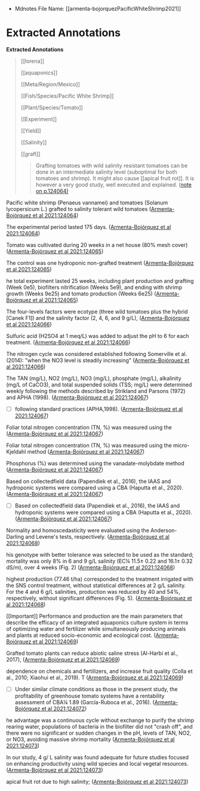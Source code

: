* Mdnotes File Name: [[armenta-bojorquezPacificWhiteShrimp2021]]

# Extracted Annotations

**Extracted Annotations**

> [[lorena]]  
>   
> [[aquaponics]]  
>   
> [[Meta/Region/Mexico]]  
>   
> [[Fish/Species/Pacific White Shrimp]]  
>   
> [[Plant/Species/Tomato]]  
>   
> [[Experiment]]  
>   
> [[Yield]]  
>   
> [[Salinity]]  
>   
> [[graft]]  
>   
>   
> >Grafting tomatoes with wild salinity resistant tomatoes can be done in an intermediate salinity level (suboptimal for both tomatoes and shrimp). It might also cause [[apical fruit rot]]. It is however a very good study, well executed and explained. ([note on p.124064)](zotero://open-pdf/library/items/H46QZ6JY?page=1)

Pacific white shrimp (Penaeus vannamei) and tomatoes (Solanum lycopersicum L.) grafted to salinity tolerant wild tomatoes ([Armenta-Bojórquez et al 2021:124064](zotero://open-pdf/library/items/H46QZ6JY?page=1))

The experimental period lasted 175 days. ([Armenta-Bojórquez et al 2021:124064](zotero://open-pdf/library/items/H46QZ6JY?page=1))

Tomato was cultivated during 20 weeks in a net house (80% mesh cover) ([Armenta-Bojórquez et al 2021:124065](zotero://open-pdf/library/items/H46QZ6JY?page=2))

The control was one hydroponic non-grafted treatment ([Armenta-Bojórquez et al 2021:124065](zotero://open-pdf/library/items/H46QZ6JY?page=2))

he total experiment lasted 25 weeks, including plant production and grafting (Week 0e5), biofilters nitrification (Weeks 5e9), and ending with shrimp growth (Weeks 9e25) and tomato production (Weeks 6e25) ([Armenta-Bojórquez et al 2021:124065](zotero://open-pdf/library/items/H46QZ6JY?page=2))

The four-levels factors were ecotype (three wild tomatoes plus the hybrid [Canek F1]) and the salinity factor (2, 4, 6, and 9 g/L), ([Armenta-Bojórquez et al 2021:124066](zotero://open-pdf/library/items/H46QZ6JY?page=3))

Sulfuric acid (H2SO4 at 1 meq/L) was added to adjust the pH to 6 for each treatment. ([Armenta-Bojórquez et al 2021:124066](zotero://open-pdf/library/items/H46QZ6JY?page=3))

The nitrogen cycle was considered established following Somerville et al. (2014): "when the NO3 level is steadily increasing" ([Armenta-Bojórquez et al 2021:124066](zotero://open-pdf/library/items/H46QZ6JY?page=3))

The TAN (mg/L), NO2 (mg/L), NO3 (mg/L), phosphate (mg/L), alkalinity (mg/L of CaCO3), and total suspended solids (TSS; mg/L) were determined weekly following the methods described by Strikland and Parsons (1972) and APHA (1998). ([Armenta-Bojórquez et al 2021:124067](zotero://open-pdf/library/items/H46QZ6JY?page=4))

- [ ] following standard practices (APHA,1998). ([Armenta-Bojórquez et al 2021:124067](zotero://open-pdf/library/items/H46QZ6JY?page=4))

Foliar total nitrogen concentration (TN, %) was measured using the ([Armenta-Bojórquez et al 2021:124067](zotero://open-pdf/library/items/H46QZ6JY?page=4))

Foliar total nitrogen concentration (TN, %) was measured using the micro-Kjeldahl method ([Armenta-Bojórquez et al 2021:124067](zotero://open-pdf/library/items/H46QZ6JY?page=4))

Phosphorus (%) was determined using the vanadate-molybdate method ([Armenta-Bojórquez et al 2021:124067](zotero://open-pdf/library/items/H46QZ6JY?page=4))

Based on collectedfield data (Papendiek et al., 2016), the IAAS and hydroponic systems were compared using a CBA (Haputta et al., 2020). ([Armenta-Bojórquez et al 2021:124067](zotero://open-pdf/library/items/H46QZ6JY?page=4))

- [ ] Based on collectedfield data (Papendiek et al., 2016), the IAAS and hydroponic systems were compared using a CBA (Haputta et al., 2020). ([Armenta-Bojórquez et al 2021:124067](zotero://open-pdf/library/items/H46QZ6JY?page=4))

Normality and homoscedasticity were evaluated using the Anderson-Darling and Levene's tests, respectively. ([Armenta-Bojórquez et al 2021:124068](zotero://open-pdf/library/items/H46QZ6JY?page=5))

his genotype with better tolerance was selected to be used as the standard; mortality was only 8% in 6 and 9 g/L salinity (EC¼ 11.5± 0.22 and 16.1± 0.32 dS/m), over 4 weeks (Fig. 2) ([Armenta-Bojórquez et al 2021:124068](zotero://open-pdf/library/items/H46QZ6JY?page=5))

highest production (77.46 t/ha) corresponded to the treatment irrigated with the SNS control treatment, without statistical differences at 2 g/L salinity. For the 4 and 6 g/L salinities, production was reduced by 40 and 54%, respectively, without significant differences (Fig. 5). ([Armenta-Bojórquez et al 2021:124068](zotero://open-pdf/library/items/H46QZ6JY?page=5))

[[Important]] Performance and production are the main parameters that describe the efficacy of an integrated aquaponics culture system in terms of optimizing water and fertilizer while simultaneously producing animals and plants at reduced socio-economic and ecological cost. ([Armenta-Bojórquez et al 2021:124069](zotero://open-pdf/library/items/H46QZ6JY?page=6))

Grafted tomato plants can reduce abiotic saline stress (Al-Harbi et al., 2017), ([Armenta-Bojórquez et al 2021:124069](zotero://open-pdf/library/items/H46QZ6JY?page=6))

dependence on chemicals and fertilizers, and increase fruit quality (Colla et al., 2010; Xiaohui et al., 2019). T ([Armenta-Bojórquez et al 2021:124069](zotero://open-pdf/library/items/H46QZ6JY?page=6))

- [ ] Under similar climate conditions as those in the present study, the profitability of greenhouse tomato systems have a rentability assessment of CBA¼ 1.89 (García-Ruboca et al., 2016). ([Armenta-Bojórquez et al 2021:124072](zotero://open-pdf/library/items/H46QZ6JY?page=9))

he advantage was a continuous cycle without exchange to purify the shrimp rearing water, populations of bacteria in the biofilter did not "crash off", and there were no significant or sudden changes in the pH, levels of TAN, NO2, or NO3, avoiding massive shrimp mortality ([Armenta-Bojórquez et al 2021:124073](zotero://open-pdf/library/items/H46QZ6JY?page=10))

In our study, 4 g/ L salinity was found adequate for future studies focused on enhancing productivity using wild species and local vegetal resources. ([Armenta-Bojórquez et al 2021:124073](zotero://open-pdf/library/items/H46QZ6JY?page=10))

apical fruit rot due to high salinity; ([Armenta-Bojórquez et al 2021:124073](zotero://open-pdf/library/items/H46QZ6JY?page=10))